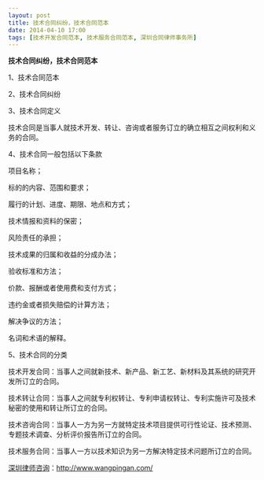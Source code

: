 ```yaml
---
layout: post
title: 技术合同纠纷，技术合同范本
date: 2014-04-10 17:00
tags: [技术开发合同范本, 技术服务合同范本, 深圳合同律师事务所]
---
```

<strong>技术合同纠纷，技术合同范本</strong>

1、技术合同范本

2、技术合同纠纷

3、技术合同定义

技术合同是当事人就技术开发、转让、咨询或者服务订立的确立相互之间权利和义务的合同。

4、技术合同一般包括以下条款

项目名称；

标的的内容、范围和要求；

履行的计划、进度、期限、地点和方式；

技术情报和资料的保密；

风险责任的承担；

技术成果的归属和收益的分成办法；

验收标准和方法；

价款、报酬或者使用费和支付方式；

违约金或者损失赔偿的计算方法；

解决争议的方法；

名词和术语的解释。

5、技术合同的分类

技术开发合同：当事人之间就新技术、新产品、新工艺、新材料及其系统的研究开发所订立的合同。

技术转让合同：当事人之间就专利权转让、专利申请权转让、专利实施许可及技术秘密的使用和转让所订立的合同。

技术咨询合同：当事人一方为另一方就特定技术项目提供可行性论证、技术预测、专题技术调查、分析评价报告所订立的合同。

技术服务合同：当事人一方以技术知识为另一方解决特定技术问题所订立的合同。

<a href="http://www.wangpingan.com/">深圳律师咨询</a>：<a href="http://www.wangpingan.com/">http://www.wangpingan.com/</a>


